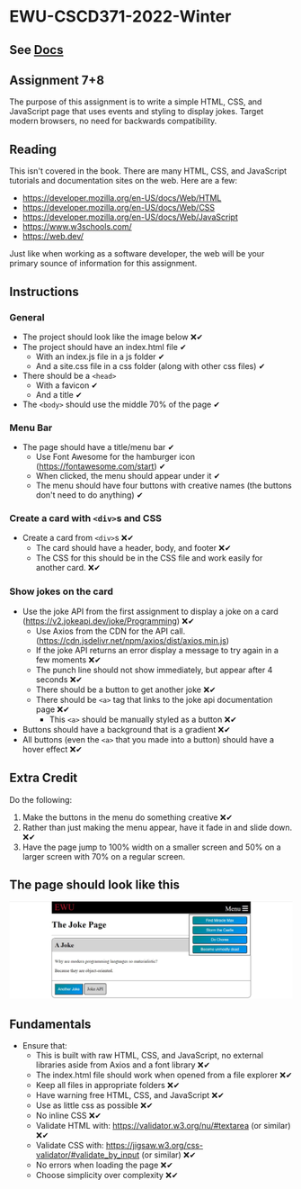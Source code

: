 ﻿# EWU-CSCD371-2022-Winter

## See [Docs](Docs)

## Assignment 7+8
The purpose of this assignment is to write a simple HTML, CSS, and JavaScript page that uses events and styling to display jokes. Target modern browsers, no need for backwards compatibility.

## Reading
This isn't covered in the book. There are many HTML, CSS, and JavaScript tutorials and documentation sites on the web. Here are a few:

- https://developer.mozilla.org/en-US/docs/Web/HTML
- https://developer.mozilla.org/en-US/docs/Web/CSS
- https://developer.mozilla.org/en-US/docs/Web/JavaScript
- https://www.w3schools.com/
- https://web.dev/

Just like when working as a software developer, the web will be your primary sounce of information for this assignment.

## Instructions

### General
- The project should look like the image below ❌✔
- The project should have an index.html file ✔
  - With an index.js file in a js folder ✔
  - And a site.css file in a css folder (along with other css files) ✔
- There should be a `<head>`
  - With a favicon ✔
  - And a title ✔
- The `<body>` should use the middle 70% of the page ✔

### Menu Bar
- The page should have a title/menu bar ✔
  - Use Font Awesome for the hamburger icon (https://fontawesome.com/start) ✔ 
  - When clicked, the menu should appear under it ✔
  - The menu should have four buttons with creative names (the buttons don't need to do anything) ✔

### Create a card with `<div>`s and CSS
- Create a card from `<div>`s ❌✔
  - The card should have a header, body, and footer ❌✔
  - The CSS for this should be in the CSS file and work easily for another card. ❌✔

### Show jokes on the card
- Use the joke API from the first assignment to display a joke on a card (https://v2.jokeapi.dev/joke/Programming) ❌✔
  - Use Axios from the CDN for the API call. (https://cdn.jsdelivr.net/npm/axios/dist/axios.min.js)
  - If the joke API returns an error display a message to try again in a few moments ❌✔
  - The punch line should not show immediately, but appear after 4 seconds ❌✔
  - There should be a button to get another joke ❌✔
  - There should be `<a>` tag that links to the joke api documentation page ❌✔
    - This `<a>` should be manually styled as a button ❌✔
- Buttons should have a background that is a gradient ❌✔
- All buttons (even the `<a>` that you made into a button) should have a hover effect  ❌✔

## Extra Credit
Do the following:

1. Make the buttons in the menu do something creative ❌✔
2. Rather than just making the menu appear, have it fade in and slide down. ❌✔
3. Have the page jump to 100% width on a smaller screen and 50% on a larger screen with 70% on a regular screen.

## The page should look like this
![Page to Replicate](WebExample.jpg)

## Fundamentals
- Ensure that:
  - This is built with raw HTML, CSS, and JavaScript, no external libraries aside from Axios and a font library ❌✔
  - The index.html file should work when opened from a file explorer ❌✔
  - Keep all files in appropriate folders ❌✔
  - Have warning free HTML, CSS, and JavaScript ❌✔
  - Use as little css as possible ❌✔
  - No inline CSS ❌✔
  - Validate HTML with: https://validator.w3.org/nu/#textarea (or similar) ❌✔
  - Validate CSS with: https://jigsaw.w3.org/css-validator/#validate_by_input (or similar) ❌✔
  - No errors when loading the page ❌✔
  - Choose simplicity over complexity ❌✔
